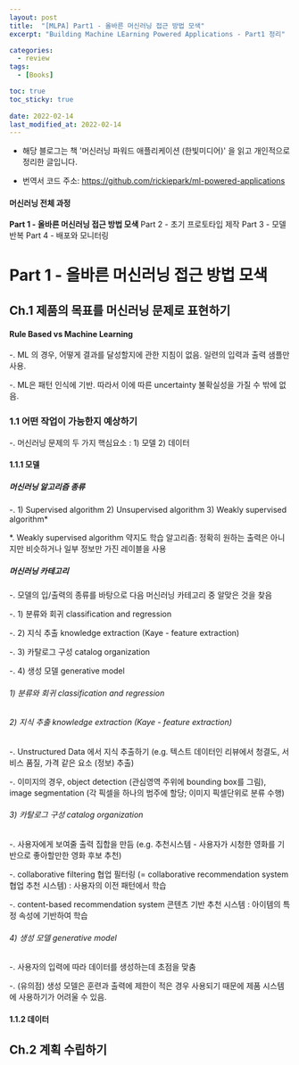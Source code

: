 ```yaml
---
layout: post
title:  "[MLPA] Part1 - 올바른 머신러닝 접근 방법 모색"
excerpt: "Building Machine LEarning Powered Applications - Part1 정리"

categories:
  - review
tags:
  - [Books]

toc: true
toc_sticky: true
 
date: 2022-02-14
last_modified_at: 2022-02-14
---
```


* 해당 블로그는 책 '머신러닝 파워드 애플리케이션 (한빛미디어)' 을 읽고 개인적으로 정리한 글입니다.

* 번역서 코드 주소: https://github.com/rickiepark/ml-powered-applications

#### 머신러닝 전체 과정
**Part 1 - 올바른 머신러닝 접근 방법 모색**
Part 2 - 초기 프로토타입 제작
Part 3 - 모델 반복
Part 4 - 배포와 모니터링  
  
  
# Part 1 - 올바른 머신러닝 접근 방법 모색
## Ch.1 제품의 목표를 머신러닝 문제로 표현하기
#### Rule Based vs Machine Learning
-. ML 의 경우, 어떻게 결과를 달성할지에 관한 지침이 없음. 일련의 입력과 출력 샘플만 사용.

-. ML은 패턴 인식에 기반. 따라서 이에 따른 uncertainty 불확실성을 가질 수 밖에 없음. 

### 1.1 어떤 작업이 가능한지 예상하기
-. 머신러닝 문제의 두 가지 핵심요소 : 1) 모델 2) 데이터

#### 1.1.1 모델
##### 머신러닝 알고리즘 종류 
-. 1) Supervised algorithm 2) Unsupervised algorithm 3) Weakly supervised algorithm*

*. Weakly supervised algorithm 약지도 학습 알고리즘: 정확히 원하는 출력은 아니지만 비슷하거나 일부 정보만 가진 레이블을 사용

##### 머신러닝 카테고리
-. 모델의 입/출력의 종류를 바탕으로 다음 머신러닝 카테고리 중 알맞은 것을 찾음

-. 1) 분류와 회귀 classification and regression

-. 2) 지식 추출 knowledge extraction (Kaye - feature extraction)

-. 3) 카탈로그 구성 catalog organization

-. 4) 생성 모델 generative model

###### 1) 분류와 회귀 classification and regression

###### 2) 지식 추출 knowledge extraction (Kaye - feature extraction)
-. Unstructured Data 에서 지식 추출하기 (e.g. 텍스트 데이터인 리뷰에서 청결도, 서비스 품질, 가격 같은 요소 (정보) 추출)

-. 이미지의 경우, object detection (관심영역 주위에 bounding box를 그림), image segmentation (각 픽셀을 하나의 범주에 할당; 이미지 픽셀단위로 분류 수행)

###### 3) 카탈로그 구성 catalog organization
-. 사용자에게 보여줄 출력 집합을 만듬 (e.g. 추천시스템 - 사용자가 시청한 영화를 기반으로 좋아할만한 영화 후보 추천)

-. collaborative filtering 협업 필터링 (= collaborative recommendation system 협업 추천 시스템) : 사용자의 이전 패턴에서 학습

-. content-based recommendation system 콘텐츠 기반 추천 시스템 : 아이템의 특정 속성에 기반하여 학습

###### 4) 생성 모델 generative model
-. 사용자의 입력에 따라 데이터를 생성하는데 초점을 맞춤

-. (유의점) 생성 모델은 훈련과 출력에 제한이 적은 경우 사용되기 때문에 제품 시스템에 사용하기가 어려울 수 있음.

#### 1.1.2 데이터


## Ch.2 계획 수립하기
